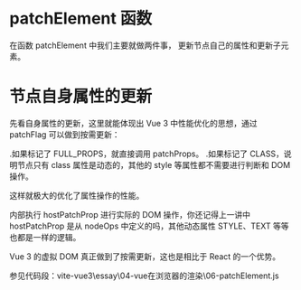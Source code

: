 # patchElement 函数
在函数 patchElement 中我们主要就做两件事，
    更新节点自己的属性和更新子元素。
    
# 节点自身属性的更新
先看自身属性的更新，这里就能体现出 Vue 3 中性能优化的思想，通过 patchFlag 可以做到按需更新：

.如果标记了 FULL_PROPS，就直接调用 patchProps。
.如果标记了 CLASS，说明节点只有 class 属性是动态的，其他的 style 等属性都不需要进行判断和 DOM 操作。

这样就极大的优化了属性操作的性能。

内部执行 hostPatchProp 进行实际的 DOM 操作，你还记得上一讲中 hostPatchProp 是从 nodeOps 中定义的吗，其他动态属性 STYLE、TEXT 等等也都是一样的逻辑。

Vue 3 的虚拟 DOM 真正做到了按需更新，这也是相比于 React 的一个优势。

参见代码段：vite-vue3\essay\04-vue在浏览器的渲染\06-patchElement.js